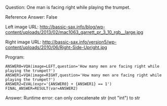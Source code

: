 Question: One man is facing right while playing the trumpet.

Reference Answer: False

Left image URL: http://bassic-sax.info/blog/wp-content/uploads/2013/02/mac1063_garrett_pr_3_10_rgb__large.jpg

Right image URL: http://bassic-sax.info/version5/wp-content/uploads/2010/06/Right-Side-Upright.jpg

Program:

```
ANSWER0=VQA(image=LEFT,question='How many men are facing right while playing the trumpet?')
ANSWER1=VQA(image=RIGHT,question='How many men are facing right while playing the trumpet?')
ANSWER2=EVAL(expr='{ANSWER0} + {ANSWER1} == 1')
FINAL_ANSWER=RESULT(var=ANSWER2)
```
Answer: Runtime error: can only concatenate str (not "int") to str

